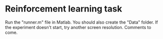 # Reinforcement learning task
Run the "runner.m" file in Matlab.
You should also create the "Data" folder. If the experiment doesn't start, try another screen resolution. Comments to come.
